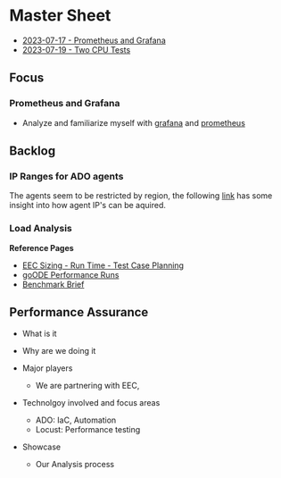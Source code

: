 # Master Sheet

- [2023-07-17 - Prometheus and Grafana](activity/2023-07-17.md)
- [2023-07-19 - Two CPU Tests](activity/2023-07-19.md)

## Focus

### Prometheus and Grafana

- Analyze and familiarize myself with [grafana](tools/grafana.md) and [prometheus](tools/prometheus.md)

## Backlog

### IP Ranges for ADO agents

The agents seem to be restricted by region, the following [link](https://learn.microsoft.com/en-us/azure/devops/pipelines/agents/hosted?view=azure-devops&tabs=yaml#agent-ip-ranges) has some insight into how agent IP's can be aquired.

### Load Analysis

**Reference Pages**
- [EEC Sizing - Run Time - Test Case Planning](https://rndconfluence.sas.com/pages/viewpage.action?spaceKey=~mtllsc&title=EEC+Sizing+-+Run+Time+-+Test+Case+Planning)
- [goODE Performance Runs](https://rndconfluence.sas.com/display/FSIDA/goODE+Performance+Runs)
- [Benchmark Brief](https://rndjira.sas.com/browse/DOCMNTATION-1154)

## Performance Assurance

- What is it
- Why are we doing it
- Major players
  - We are partnering with EEC, 

- Technolgoy involved and focus areas
  - ADO: IaC, Automation
  - Locust: Performance testing

- Showcase
  - Our Analysis process